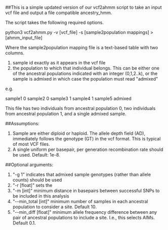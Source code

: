##This is a simple updated version of our vcf2ahmm script to take an input vcf file and output a file compatible ancestry_hmm. 

The script takes the following required options.

python3 vcf2ahmm.py -v [vcf_file] -s [sample2population mappings] > [ahmm_input_file] 

Where the sample2population mapping file is a text-based table with two columns. 

1. sample id exactly as it appears in the vcf file
2. the population to which that individual belongs. This can be either one of the ancestral populations indicated with an integer (0,1,2..k), or the sample is admixed in which case the population must read "admixed"

e.g. 

sample1	0
sample2	0
sample3 1
sample4 1
sample5 admixed

This file has two individuals from ancestral population 0, two individuals from ancestral population 1, and a single admixed sample.

##Assumptions:

1. Sample are either diploid or haploid. The allele depth field (AD), immediately follows the genotype (GT) in the vcf format. This is typical of most VCF files. 
2. A single uniform per basepair, per generation recombination rate should be used. Default: 1e-8. 

##Optional arguments:

1. "-g 1" indicates that admixed sample genotypes (rather than allele counts) should be used
2. "-r [float]" sets the 
3. "-m [int]" minimum distance in basepairs between successful SNPs to be included in this analysis 
4. "--min_total [int]" minimum number of samples in each ancestral population to consider a site. Default 10. 
5. "--min_diff [float]" minimum allele frequency difference between any pair of ancestral populations to include a site. I.e., this selects AIMs. Default 0.1. 
